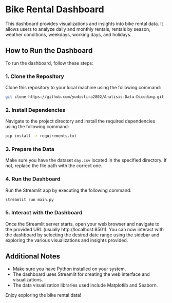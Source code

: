 
# Bike Rental Dashboard

This dashboard provides visualizations and insights into bike rental data. It allows users to analyze daily and monthly rentals, rentals by season, weather conditions, weekdays, working days, and holidays.

## How to Run the Dashboard

To run the dashboard, follow these steps:

### 1. Clone the Repository

Clone this repository to your local machine using the following command:

```bash
git clone https://github.com/yudistira2802/Analisis-Data-Dicoding.git
```

### 2. Install Dependencies

Navigate to the project directory and install the required dependencies using the following command:

```bash
pip install -r requirements.txt
```

### 3. Prepare the Data

Make sure you have the dataset `day.csv` located in the specified directory. If not, replace the file path with the correct one.

### 4. Run the Dashboard

Run the Streamlit app by executing the following command:

```bash
streamlit run main.py
```

### 5. Interact with the Dashboard

Once the Streamlit server starts, open your web browser and navigate to the provided URL (usually http://localhost:8501). You can now interact with the dashboard by selecting the desired date range using the sidebar and exploring the various visualizations and insights provided.

## Additional Notes

- Make sure you have Python installed on your system.
- The dashboard uses Streamlit for creating the web interface and visualizations.
- The data visualization libraries used include Matplotlib and Seaborn.

Enjoy exploring the bike rental data!
```
